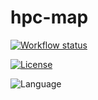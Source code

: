# hpc-map

[![Workflow status](https://github.com/aziabatz/hpc-map/actions/workflows/python-app.yml/badge.svg)](https://github.com/aziabatz/hpc-map/actions/workflows/python-app.yml)

[![License](https://img.shields.io/badge/License-Apache_2.0-blue.svg)](https://opensource.org/licenses/Apache-2.0)

![Language](https://img.shields.io/badge/python-3.9%2C%203.10-blue?logo=python&link=https%3A%2F%2Fwww.python.org%2F)
